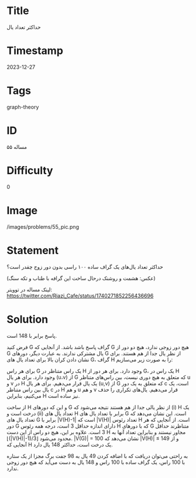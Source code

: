# Title
حداکثر تعداد یال
# Timestamp
2023-12-27
# Tags
graph-theory
# ID
مساله ۵۵
# Difficulty
0
# Image
/images/problems/55_pic.png
# Statement
حداکثر تعداد یال‌های یک گراف ساده ۱۰۰ راسی بدون دور‌ زوج چقدر است؟

(عکس: هشمت و روشنک در‌حال ساخت این گرافه با طناب و تکه سنگ)

لینک مساله در توویتر: https://twitter.com/Riazi_Cafe/status/1740271852256436696

# Solution
پاسخ برابر با 148 است.

فرض کنید G گراف پاسخ باشد باشد. از آنجایی که G هیچ دور زوجی ندارد، هیچ دو دور از G یال مشترکی ندارند. به عبارت دیگر، دورهای G از نظر یال جدا از هم هستند. برای نشان دادن کران بالا برای تعداد یال های G، گراف H را به صورت زیر می‌سازیم:

برای هر راس G یک راس متناظر در H وجود دارد.
برای هر دور از G، یک راس در H وجود دارد.
برای هر یال (u،v) از G که متعلق به هیچ دوری نیست، بین راس‌های متناظر u و v در H یک یال قرار می‌دهیم.
برای هر یال (u,v) از G که متعلق به یک دور c است، یک یال بین راس متناظر c در H و هم u و هم v قرار می‌دهیم. یال‌های تکراری را حذف می‌کنیم، بنابراین H نیز ساده است.

از ساخت H و این که دورهای G از نظر یالی جدا از هم هستند نتیجه می‌شود که (i) H یک درخت است و (ii) تعداد یال های H برابر با تعداد یال های G است. این نشان می‌دهد که تعداد یال های G برابر با |V(H)-1| است که  |V(H)| تعداد رئوس H است. از آنجایی که هر دور G دارای اندازه حداقل 3 است، درجه همه رئوس H که با دورهای G متناظرند حداقل 3 است. علاوه بر این، هیچ دو راس از این دست H مجاور نیستند و بنابراین تعداد آنها به ⌊(|V(H)|-1)/3⌋ محدود می‌شود. |V(G)| = 100 نشان می‌دهد که |V(H)| ≤ 149 و از آنجایی که H یک درخت است، حداکثر 148 یال دارد.

به راحتی می‌توان دریافت که با اضافه کردن 49 یال به 98 جفت برگ مجزا از یک ستاره با 100 راس، یک گراف ساده با 100 راس و 148 یال به دست می‌آید که هیچ دور زوجی ندارد.
